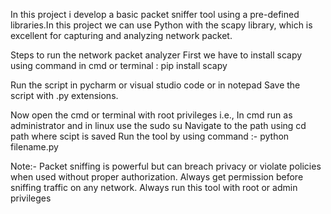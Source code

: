 In this project i develop a basic packet sniffer tool using a pre-defined libraries.In this project we can use Python with the scapy library, which is excellent for capturing and analyzing network packet.

Steps to run the network packet analyzer
First we have to install scapy using command in cmd or terminal : pip install scapy

Run the script in pycharm or visual studio code or in notepad 
Save the script with .py extensions.

Now open the cmd or terminal with root privileges i.e., In cmd run as administrator and in linux use the sudo su 
Navigate to the path using cd path where scipt is saved
Run the tool by using command :- python filename.py

Note:- Packet sniffing is powerful but can breach privacy or violate policies when used without proper authorization.
       Always get permission before sniffing traffic on any network.
       Always run this tool with root or admin privileges 
